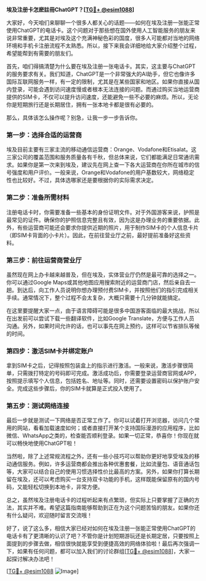 **埃及注册卡怎麽註冊ChatGPT？[[TG💪+ @esim1088](https://t.me/s/esim1088)]**

大家好，今天咱们来聊聊一个很多人都关心的话题——如何在埃及注册一张能正常使用ChatGPT的电话卡。这个问题对于那些想在国外使用人工智能服务的朋友来说非常重要，尤其是对埃及这个充满神秘色彩的国度，很多人可能都对当地的网络环境和手机卡注册流程不太熟悉。所以，接下来我会详细地给大家介绍整个过程，希望能帮到有需要的朋友们。

首先，咱们得搞清楚为什么要在埃及注册一张电话卡。其实，这主要与ChatGPT的服务要求有关。我们知道，ChatGPT是一个非常强大的AI助手，但它也像许多国际互联网服务一样，有一定的限制，尤其是在某些国家和地区。如果你直接从国内登录，可能会遇到访问速度慢或者根本无法连接的问题。而通过购买当地运营商提供的SIM卡，不仅可以提升访问速度，还能避免一些不必要的麻烦。所以，无论你是短期旅行还是长期居住，拥有一张本地卡都是很有必要的。

那么，具体该怎么操作呢？别急，让我一步一步告诉你。

### **第一步：选择合适的运营商**
埃及目前主要有三家主流的移动通信运营商：Orange、Vodafone和Etisalat。这三家公司的覆盖范围和服务质量各有千秋，但总体来说，它们都能满足日常通讯需求。如果你是第一次来到埃及，建议先在网上查一下各大运营商在你所在城市的信号强度和用户评价。一般来说，Orange和Vodafone的用户基数较大，网络稳定性也比较好。不过，具体选哪家还是要根据你的实际需求决定。

### **第二步：准备所需材料**
注册电话卡时，你需要准备一些基本的身份证明文件。对于外国游客来说，护照是最常见的证件。确保你的护照信息完整且有效，因为这是办理业务的重要依据。此外，有些运营商可能还会要求你提供近期的照片，用于制作SIM卡的个人信息卡片（即SIM卡背面的小卡片）。因此，在前往营业厅之前，最好提前准备好这些资料。

### **第三步：前往运营商营业厅**
虽然现在网上办卡越来越普及，但在埃及，实体营业厅仍然是最可靠的选择之一。你可以通过Google Maps或其他地图应用搜索附近的运营商门店，然后亲自去一趟。到达后，向工作人员说明你想办理预付费SIM卡，并按照他们的指引完成相关手续。通常情况下，整个过程不会太复杂，大概只需要十几分钟就能搞定。

在这里要提醒大家一点，由于语言障碍可能是很多中国游客面临的最大挑战，所以在出发前可以尝试下载一些翻译软件，比如Google Translate，方便与工作人员沟通。另外，如果时间允许的话，也可以事先在网上预约，这样可以节省排队等候的时间。

### **第四步：激活SIM卡并绑定账户**
拿到SIM卡之后，记得按照包装盒上的指示进行激活。一般来说，激活步骤很简单，只需拨打特定的号码即可完成。激活成功后，你需要登录运营商官网或APP，按照提示填写个人信息，包括姓名、地址等。同时，还需要设置密码以保护账户安全。完成这些步骤后，你的SIM卡就算是正式投入使用了。

### **第五步：测试网络连接**
最后一步就是测试一下网络是否正常工作了。你可以试着打开浏览器，访问几个常用的网站，看看加载速度如何；或者直接打开某个支持国际漫游的应用程序，比如微信、WhatsApp之类的，检查能否顺利登录。如果一切正常，恭喜你！你现在就可以畅快地使用ChatGPT啦！

当然啦，除了上述常规流程之外，还有一些小技巧可以帮助你更好地享受埃及的移动通信服务。例如，许多运营商都会推出各种优惠套餐，比如流量包、语音通话包等，大家可以结合自己的使用习惯选择性价比最高的方案。另外，如果你打算长期留在埃及，还可以考虑购买一台支持双卡功能的手机，这样既能保留原有的国内号码，又能轻松切换到本地卡，非常方便。

总之，虽然埃及注册电话卡的过程听起来有点繁琐，但实际上只要掌握了正确的方法，其实并不难。希望这篇指南能够帮助到正在为这个问题苦恼的朋友。如果你还有什么疑问，欢迎随时留言交流哦！

好了，说了这么多，相信大家已经对如何在埃及注册一张能正常使用ChatGPT的电话卡有了更清晰的认识了吧？不管你是计划短期游玩还是长期定居，只要按照上面提到的步骤去做，相信很快就能享受到便捷高效的网络体验啦！最后再次强调一下，如果有任何问题，都可以加入我们的讨论群组[[TG💪+ @esim1088](https://t.me/s/esim1088)]，大家一起探讨解决办法吧！

[[TG💪+ @esim1088](https://t.me/s/esim1088) ![Image](https://i.postimg.cc/4NQfJmqS/Snipaste-2025-05-13-00-14-12.png)]